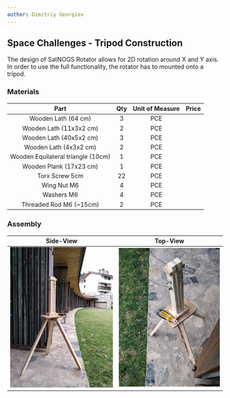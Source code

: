 ```yaml
---
author: Dimitriy Georgiev
---
```

## Space Challenges - Tripod Construction

The design of SatNOGS Rotator allows for 2D rotation around X and Y axis. In order to use the full functionality, the rotator has to mounted onto a tripod.

### Materials

|                Part                | Qty | Unit of Measure | Price |
|:----------------------------------:|:---:|:---------------:|:-----:|
| Wooden Lath (64 cm)                |  3  |       PCE       |       |
| Wooden Lath (11x3x2 cm)            |  2  |       PCE       |       |
| Wooden Lath (40x5x2 cm)            |  3  |       PCE       |       |
| Wooden Lath (4x3x2 cm)             |  2  |       PCE       |       |
| Wooden Equilateral triangle (10cm) |  1  |       PCE       |       |
| Wooden Plank (17x23 cm)            |  1  |       PCE       |       |
| Torx Screw 5cm                     |  22 |       PCE       |       |
| Wing Nut M6                        |  4  |       PCE       |       |
| Washers M6                         |  4  |       PCE       |       |
| Threaded Rod M6 (~15cm)            |  2  |       PCE       |       |

### Assembly

Side-View                  |  Top-View
:-------------------------:|:-------------------------:
![](https://raw.githubusercontent.com/Silverlined/silverlined.github.io/main/res/tripod-front.jpg)  |  ![](https://raw.githubusercontent.com/Silverlined/silverlined.github.io/main/res/tripod-top.jpg)

